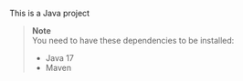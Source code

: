 This is a Java project

> **Note**<br />
> You need to have these dependencies to be installed:<br />
>
> - Java 17
> - Maven
